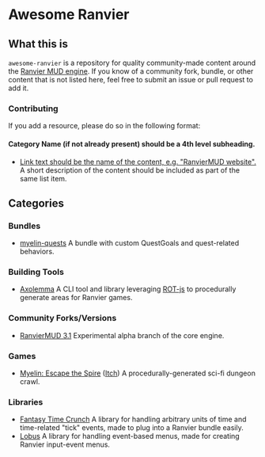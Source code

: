 # Awesome Ranvier

## What this is

`awesome-ranvier` is a repository for quality community-made content around the [Ranvier MUD engine](https://ranviermud.com/).
If you know of a community fork, bundle, or other content that is not listed here, feel free to submit an issue or pull request to add it.

### Contributing

If you add a resource, please do so in the following format:

#### Category Name (if not already present) should be a 4th level subheading.

- [Link text should be the name of the content, e.g. "RanvierMUD website".](https://ranviermud.com) A short description of the content should be included as part of the same list item.

## Categories

### Bundles

- [myelin-quests](https://github.com/seanohue/myelin-quests) A bundle with custom QuestGoals and quest-related behaviors.

### Building Tools

- [Axolemma](https://github.com/seanohue/axolemma) A CLI tool and library leveraging [ROT-js](https://ondras.github.io/rot.js/) to procedurally generate areas for Ranvier games.

### Community Forks/Versions

- [RanvierMUD 3.1](https://github.com/RanvierMUD/core/tree/3.1-preview) Experimental alpha branch of the core engine.

### Games

- [Myelin: Escape the Spire](http://myelin.space) ([Itch](https://muscarian.itch.io/myelin-escape-the-spire)) A procedurally-generated sci-fi dungeon crawl.

### Libraries

- [Fantasy Time Crunch](https://github.com/seanohue/fantasy-time-crunch) A library for handling arbitrary units of time and time-related "tick" events, made to plug into a Ranvier bundle easily.
- [Lobus](https://github.com/seanohue/lobus) A library for handling event-based menus, made for creating Ranvier input-event menus.
